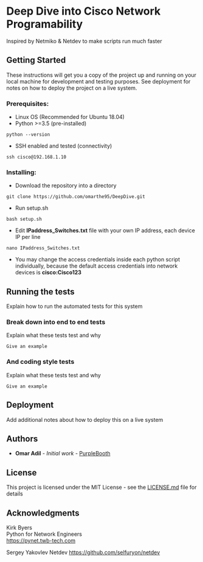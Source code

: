 # Deep Dive into Cisco Network Programability
Inspired by Netmiko & Netdev to make scripts run much faster


## Getting Started

These instructions will get you a copy of the project up and running on your local machine for development and testing purposes. See deployment for notes on how to deploy the project on a live system.

### Prerequisites:

* Linux OS (Recommended for Ubuntu 18.04)
* Python >=3.5 (pre-installed)
```
python --version
```

     
* SSH enabled and tested (connectivity)
```
ssh cisco@192.168.1.10
```

     
     
### Installing:

* Download the repository into a directory
```
git clone https://github.com/omarthe95/DeepDive.git
```

* Run setup.sh
```
bash setup.sh
```

* Edit **IPaddress_Switches.txt** file with your own IP address, each device IP per line
```
nano IPaddress_Switches.txt
```
* You may change the access credentials inside each python script individually, because the default access credentials into network devices is **cisco:Cisco123**




## Running the tests

Explain how to run the automated tests for this system

### Break down into end to end tests

Explain what these tests test and why

```
Give an example
```

### And coding style tests

Explain what these tests test and why

```
Give an example
```

## Deployment

Add additional notes about how to deploy this on a live system


## Authors

* **Omar Adil** - *Initial work* - [PurpleBooth](https://github.com/PurpleBooth)



## License

This project is licensed under the MIT License - see the [LICENSE.md](LICENSE.md) file for details

## Acknowledgments

Kirk Byers  
Python for Network Engineers  
https://pynet.twb-tech.com  


Sergey Yakovlev
Netdev
https://github.com/selfuryon/netdev
